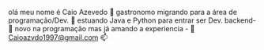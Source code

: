 olá meu nome é Caio Azevedo 👋 
gastronomo migrando para a área de programação/Dev. 👀 
estuando Java e Python para entrar ser Dev. backend- 🌱 
novo na programação mas já amando a experiencia - 💞️
Caioazvdo1997@gmail.com 📫

<!---
CaioAz97/CaioAz97 is a ✨ special ✨ repository because its `README.md` (this file) appears on your GitHub profile.
You can click the Preview link to take a look at your changes.
--->
